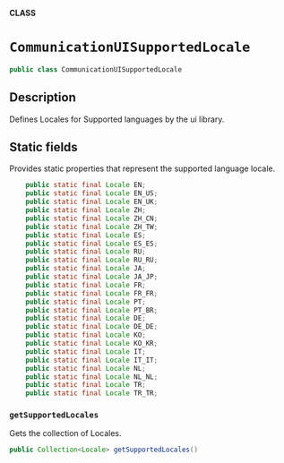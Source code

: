 **CLASS**

# `CommunicationUISupportedLocale`

```java
public class CommunicationUISupportedLocale
```

## Description

Defines Locales for Supported languages by the ui library.

## Static fields

Provides static properties that represent the supported language locale.

```java
    public static final Locale EN;
    public static final Locale EN_US;
    public static final Locale EN_UK;
    public static final Locale ZH;
    public static final Locale ZH_CN;
    public static final Locale ZH_TW;
    public static final Locale ES;
    public static final Locale ES_ES;
    public static final Locale RU;
    public static final Locale RU_RU;
    public static final Locale JA;
    public static final Locale JA_JP;
    public static final Locale FR;
    public static final Locale FR_FR;
    public static final Locale PT;
    public static final Locale PT_BR;
    public static final Locale DE;
    public static final Locale DE_DE;
    public static final Locale KO;
    public static final Locale KO_KR;
    public static final Locale IT;
    public static final Locale IT_IT;
    public static final Locale NL;
    public static final Locale NL_NL;
    public static final Locale TR;
    public static final Locale TR_TR;
```

### `getSupportedLocales`

Gets the collection of Locales.

```java
public Collection<Locale> getSupportedLocales()
```
